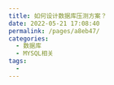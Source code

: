 ```yaml
---
title: 如何设计数据库压测方案？
date: 2022-05-21 17:08:40
permalink: /pages/a8eb47/
categories:
  - 数据库
  - MYSQL相关
tags:
  - 
---
```

